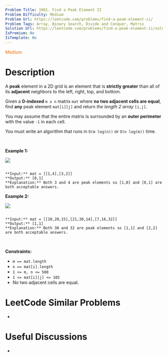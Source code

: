 ```yaml
---
Problem Title: 1901. Find a Peak Element II
Problem Difficulty: Medium
Problem Url: https://leetcode.com/problems/find-a-peak-element-ii/
Problem Tags: Array, Binary Search, Divide and Conquer, Matrix
Solution Url: https://leetcode.com/problems/find-a-peak-element-ii/solution/
IsPremium: No
IsTemplate: No
---
```


<span style="color: rgb(239, 108, 0);">Medium</span>

# Description

A **peak** element in a 2D grid is an element that is **strictly greater** than all of its **adjacent** neighbors to the left, right, top, and bottom.


Given a **0-indexed** `m x n` matrix `mat` where **no two adjacent cells are equal**, find **any** peak element `mat[i][j]` and return *the length 2 array* `[i,j]`.


You may assume that the entire matrix is surrounded by an **outer perimeter** with the value `-1` in each cell.


You must write an algorithm that runs in `O(m log(n))` or `O(n log(m))` time.


 


**Example 1:**


![](https://assets.leetcode.com/uploads/2021/06/08/1.png)



```

**Input:** mat = [[1,4],[3,2]]
**Output:** [0,1]
**Explanation:** Both 3 and 4 are peak elements so [1,0] and [0,1] are both acceptable answers.

```

**Example 2:**


**![](https://assets.leetcode.com/uploads/2021/06/07/3.png)**



```

**Input:** mat = [[10,20,15],[21,30,14],[7,16,32]]
**Output:** [1,1]
**Explanation:** Both 30 and 32 are peak elements so [1,1] and [2,2] are both acceptable answers.

```

 


**Constraints:**


* `m == mat.length`
* `n == mat[i].length`
* `1 <= m, n <= 500`
* `1 <= mat[i][j] <= 105`
* No two adjacent cells are equal.




# LeetCode Similar Problems

- []()

# Useful Discussions

- []()
